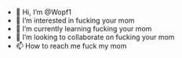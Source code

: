 - 👋 Hi, I’m @Wopf1
- 👀 I’m interested in fucking your mom
- 🌱 I’m currently learning fucking your mom
- 💞️ I’m looking to collaborate on fucking your mom
- 📫 How to reach me fuck my mom

<!---
Wopf1/Wopf1 is a ✨ special ✨ repository because its `README.md` (this file) appears on your GitHub profile.
You can click the Preview link to take a look at your changes.
--->

